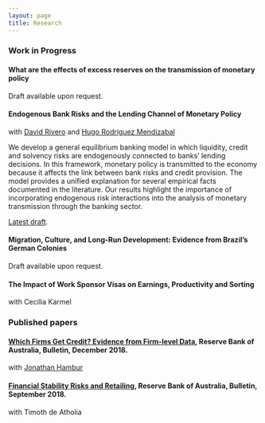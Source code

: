 ```yaml
---
layout: page
title: Research
---
```


### Work in Progress

#### What are the effects of excess reserves on the transmission of monetary policy 
Draft available upon request.

#### Endogenous Bank Risks and the Lending Channel of Monetary Policy 
with [David Rivero](https://sites.google.com/site/davidriveroleiva/home) and [Hugo Rodriguez Mendizabal](https://sites.google.com/barcelonagse.eu/hugorodriguezmendizabal/home) 

We develop a general equilibrium banking model in which liquidity, credit and solvency
risks are endogenously connected to banks’ lending decisions. In this framework,
monetary policy is transmitted to the economy because it affects the link between bank
risks and credit provision. The model provides a unified explanation for several empirical
facts documented in the literature. Our results highlight the importance of incorporating
endogenous risk interactions into the analysis of monetary transmission through the
banking sector. 

[Latest draft](/assets/files/EBRLCMP.pdf). 

#### Migration, Culture, and Long-Run Development: Evidence from Brazil’s German Colonies
Draft available upon request.  

#### The Impact of Work Sponsor Visas on Earnings, Productivity and Sorting
with Cecilia Karmel

### Published papers 

#### [Which Firms Get Credit? Evidence from Firm-level Data](https://www.rba.gov.au/publications/bulletin/2018/dec/which-firms-get-credit-evidence-from-firm-level-data.html), Reserve Bank of Australia, Bulletin, December 2018.
with [Jonathan Hambur](https://www.rba.gov.au/research/researcher-profiles/jonathan-hambur.html)

#### [Financial Stability Risks and Retailing](https://www.rba.gov.au/publications/bulletin/2018/sep/financial-stability-risks-and-retailing.html), Reserve Bank of Australia, Bulletin, September 2018.
with Timoth de Atholia

